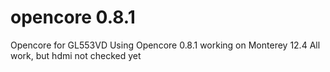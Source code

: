 # opencore 0.8.1
Opencore for GL553VD
Using Opencore 0.8.1 working on Monterey 12.4
All work, but hdmi not checked yet

